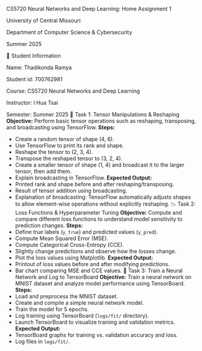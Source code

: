 CS5720 Neural Networks and Deep Learning: Home Assignment 1

University of Central Missouri


Department of Computer Science & Cybersecurity

Summer 2025


👤 Student Information

Name: Thadikonda Ramya

Student id: 700762981

Course: CS5720 Neural Networks and Deep Learning

Instructor: I Hua Tsai 

Semester: Summer 2025
🧠 Task 1: Tensor Manipulations & Reshaping
**Objective:** Perform basic tensor operations such as reshaping, transposing, and broadcasting using TensorFlow.
**Steps:**
- Create a random tensor of shape (4, 6).
- Use TensorFlow to print its rank and shape.
- Reshape the tensor to (2, 3, 4).
- Transpose the reshaped tensor to (3, 2, 4).
- Create a smaller tensor of shape (1, 4) and broadcast it to the larger tensor, then add them.
- Explain broadcasting in TensorFlow.
**Expected Output:**
- Printed rank and shape before and after reshaping/transposing.
- Result of tensor addition using broadcasting.
- Explanation of broadcasting: TensorFlow automatically adjusts shapes to allow element-wise operations without explicitly reshaping.
📉 Task 2: Loss Functions & Hyperparameter Tuning
**Objective:** Compute and compare different loss functions to understand model sensitivity to prediction changes.
**Steps:**
- Define true labels (`y_true`) and predicted values (`y_pred`).
- Compute Mean Squared Error (MSE).
- Compute Categorical Cross-Entropy (CCE).
- Slightly change predictions and observe how the losses change.
- Plot the loss values using Matplotlib.
**Expected Output:**
- Printout of loss values before and after modifying predictions.
- Bar chart comparing MSE and CCE values.
🧮 Task 3: Train a Neural Network and Log to TensorBoard
**Objective:** Train a neural network on MNIST dataset and analyze model performance using TensorBoard.
**Steps:**
- Load and preprocess the MNIST dataset.
- Create and compile a simple neural network model.
- Train the model for 5 epochs.
- Log training using TensorBoard (`logs/fit/` directory).
- Launch TensorBoard to visualize training and validation metrics.
**Expected Output:**
- TensorBoard graphs for training vs. validation accuracy and loss.
- Log files in `logs/fit/`.

